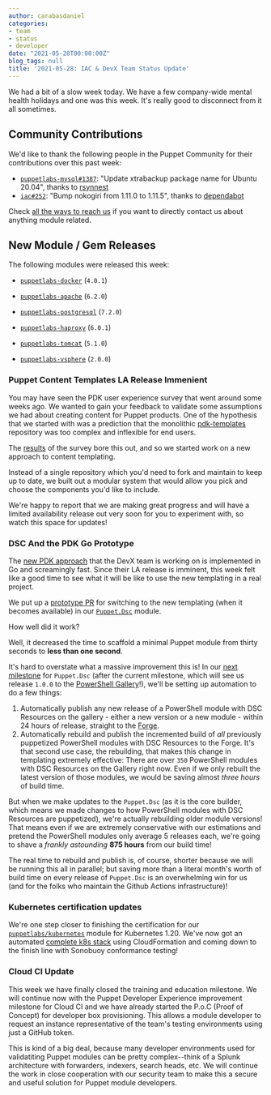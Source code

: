 ```yaml
---
author: carabasdaniel
categories:
- team
- status
- developer
date: "2021-05-28T00:00:00Z"
blog_tags: null
title: '2021-05-28: IAC & DevX Team Status Update'
---
```


We had a bit of a slow week today. We have a few company-wide mental health holidays and one was this week. It's really good to disconnect from it all sometimes. 

## Community Contributions

We'd like to thank the following people in the Puppet Community for their contributions over this past week:

- [`puppetlabs-mysql#1387`][puppetlabs-mysql-pr-1387]: "Update xtrabackup package name for Ubuntu 20.04", thanks to [rsynnest][rsynnest]
- [`iac#252`][iac-pr-252]: "Bump nokogiri from 1.11.0 to 1.11.5", thanks to [dependabot][dependabot]

Check [all the ways to reach us](/blog/updates/2021-01-20-reaching-out.md) if you want to directly contact us about anything module related.

## New Module / Gem Releases

The following modules were released this week:

- [`puppetlabs-docker`][puppetlabs-docker] (`4.0.1`)
- [`puppetlabs-apache`][puppetlabs-apache] (`6.2.0`)
- [`puppetlabs-postgresql`][puppetlabs-postgresql] (`7.2.0`)
- [`puppetlabs-haproxy`][puppetlabs-haproxy] (`6.0.1`)
- [`puppetlabs-tomcat`][puppetlabs-tomcat] (`5.1.0`)
- [`puppetlabs-vsphere`][puppetlabs-vsphere] (`2.0.0`)

  [puppetlabs-docker]: https://github.com/puppetlabs/puppetlabs-docker
  [puppetlabs-apache]: https://github.com/puppetlabs/puppetlabs-apache
  [puppetlabs-postgresql]: https://github.com/puppetlabs/puppetlabs-postgresql
  [puppetlabs-haproxy]: https://github.com/puppetlabs/puppetlabs-haproxy
  [puppetlabs-tomcat]: https://github.com/puppetlabs/puppetlabs-tomcat
  [puppetlabs-vsphere]: https://github.com/puppetlabs/puppetlabs-vsphere
  [puppetlabs-mysql-pr-1387]: https://github.com/puppetlabs/puppetlabs-mysql/pull/1387
  [rsynnest]: https://github.com/rsynnest
  [iac-pr-252]: https://github.com/puppetlabs/iac/pull/252
  [dependabot]: https://github.com/apps/dependabot


### Puppet Content Templates LA Release Immenient

You may have seen the PDK user experience survey that went around some weeks ago. We wanted to gain your feedback to validate some assumptions we had about creating content for Puppet products.  One of the hypothesis that we started with was a prediction that the monolithic [pdk-templates][pdk-templates] repository was too complex and inflexible for end users.

The [results][pdk-results] of the survey bore this out, and so we started work on a new approach to content templating.

Instead of a single repository which you'd need to fork and maintain to keep up to date, we built out a modular system that would allow you pick and choose the components you'd like to include.

We're happy to report that we are making great progress and will have a limited availability release out very soon for you to experiment with, so watch this space for updates!

[pdk-templates]: https://github.com/puppetlabs/pdk-templates
[pdk-results]: https://docs.google.com/document/d/19LzpixC694nOklW6-IqwcGBzlwR6v56M-sMsdSS14Ss/edit#


### DSC And the PDK Go Prototype

The [new PDK approach][pct-templating] that the DevX team is working on is implemented in Go and screamingly fast. Since their LA release is imminent, this week felt like a good time to see what it will be like to use the new templating in a real project.

We put up a [prototype PR][puppet-dsc-pct-template] for switching to the new templating (when it becomes available) in our [`Puppet.Dsc`][puppet-dsc-intro-blog] module.

How well did it work?

Well, it decreased the time to scaffold a minimal Puppet module from thirty seconds to **less than one second**.

It's hard to overstate what a massive improvement this is!
In our [next milestone][puppet-dsc-autopublish] for `Puppet.Dsc` (after the current milestone, which will see us release `1.0.0` to the [PowerShell Gallery][puppet-dsc-gallery]!), we'll be setting up automation to do a few things:

1. Automatically publish any new release of a PowerShell module with DSC Resources on the gallery - either a new version or a new module - within 24 hours of release, straight to the [Forge][puppet-dsc-forge].
2. Automatically rebuild and publish the incremented build of _all_ previously puppetized PowerShell modules with DSC Resources to the Forge.
It's that second use case, the rebuilding, that makes this change in templating extremely effective:
There are over `350` PowerShell modules with DSC Resources on the Gallery right now.
Even if we only rebuilt the latest version of those modules, we would be saving almost _three hours_ of build time.

But when we make updates to the `Puppet.Dsc` (as it is the core builder, which means we made changes to how PowerShell modules with DSC Resources are puppetized), we're actually rebuilding older module versions!
That means even if we are extremely conservative with our estimations and pretend the PowerShell modules only average 5 releases each, we're going to shave a _frankly astounding_ **875 hours** from our build time!

The real time to rebuild and publish is, of course, shorter because we will be running this all in parallel; but saving more than a literal month's worth of build time on every release of `Puppet.Dsc` is an overwhelming win for us (and for the folks who maintain the Github Actions infrastructure)!

[pct-templating]: https://github.com/puppetlabs/pct
[puppet-dsc-autopublish]: https://github.com/puppetlabs/Puppet.Dsc/milestone/2
[puppet-dsc-forge]: https://forge.puppet.com/modules/dsc
[puppet-dsc-gallery]: https://www.powershellgallery.com/packages/Puppet.Dsc/0.5.0
[puppet-dsc-intro-blog]: https://puppetlabs.github.io/iac/news/roadmap/2020/09/21/dsc-release.html
[puppet-dsc-pct-template]: https://github.com/puppetlabs/Puppet.Dsc/pull/154
[puppet-dsc-stable]: https://github.com/puppetlabs/Puppet.Dsc/milestone/1


### Kubernetes certification updates

We're one step closer to finishing the certification for our [`puppetlabs/kubernetes`][k8s] module for Kubernetes 1.20.
We've now got an automated [complete k8s stack][kream] using CloudFormation and coming down to the finish line with Sonobuoy conformance testing!

[k8s]: https://forge.puppet.com/modules/puppetlabs/kubernetes
[kream]: https://github.com/puppetlabs/kream/blob/master/cloud/aws/kream_template.json


### Cloud CI Update

This week we have finally closed the training and education milestone.
We will continue now with the Puppet Developer Experience improvement milestone for Cloud CI and we have already started the P.o.C (Proof of Concept) for developer box provisioning.
This allows a module developer to request an instance representative of the team's testing environments using just a GitHub token.

This is kind of a big deal, because many developer environments used for validatiting Puppet modules can be pretty complex--think of a Splunk architecture with forwarders, indexers, search heads, etc.
We will continue the work in close cooperation with our security team to make this a secure and useful solution for Puppet module developers. 
